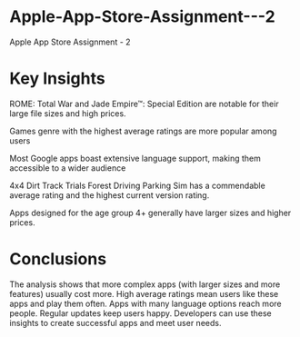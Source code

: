 # Apple-App-Store-Assignment---2
Apple App Store Assignment - 2

# Key Insights

ROME: Total War and Jade Empire™: Special Edition are notable for their large file sizes and high prices.

Games genre with the highest average ratings are more popular among users

Most Google apps boast extensive language support, making them accessible to a wider audience

4x4 Dirt Track Trials Forest Driving Parking Sim has a commendable average rating and the highest current version rating.

Apps designed for the age group 4+ generally have larger sizes and higher prices.

# Conclusions
The analysis shows that more complex apps (with larger sizes and more features) usually cost more. High average ratings mean users like these apps and play them often. Apps with many language options reach more people. Regular updates keep users happy. Developers can use these insights to create successful apps and meet user needs.
